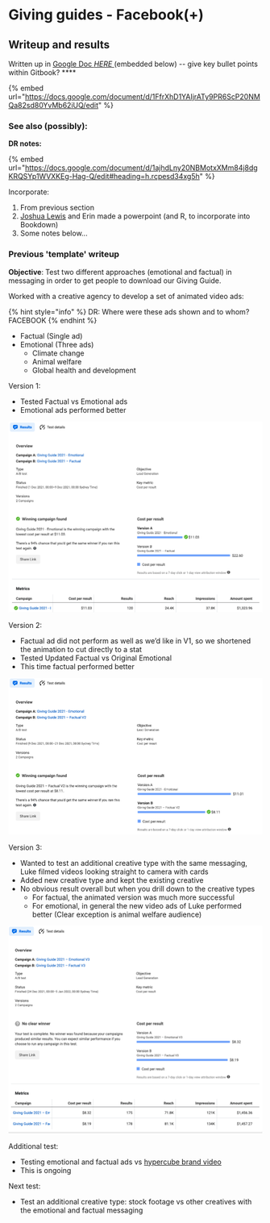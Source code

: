 # Giving guides - Facebook(+)

## Writeup and results

Written up in [Google Doc _HERE_ ](https://docs.google.com/document/d/1FfrXhD1YAIjrATy9PR6ScP20NMQa82sd80YvMb62iUQ/edit)(embedded below) -- give key bullet points within Gitbook? ****&#x20;

{% embed url="https://docs.google.com/document/d/1FfrXhD1YAIjrATy9PR6ScP20NMQa82sd80YvMb62iUQ/edit" %}

### See also (possibly):

**DR notes:**

{% embed url="https://docs.google.com/document/d/1ajhdLny20NBMotxXMm84j8dgKRQSYp1WVXKEg-Hag-Q/edit#heading=h.rcpesd34xg5h" %}

Incorporate:

1. From previous section
2. [Joshua Lewis](https://app.gitbook.com/u/S0eUK2viBvheJQEdiOEkuksOpOu2 "mention") and Erin made a powerpoint (and R, to incorporate into Bookdown)
3. Some notes below...

### **Previous 'template' writeup**

**Objective**: Test two different approaches (emotional and factual) in messaging in order to get people to download our Giving Guide.

Worked with a creative agency to develop a set of animated video ads:

{% hint style="info" %}
DR: Where were these ads shown and to whom? FACEBOOK
{% endhint %}

* Factual (Single ad)
* Emotional (Three ads)
  * Climate change
  * Animal welfare
  * Global health and development

Version 1:

* Tested Factual vs Emotional ads
* Emotional ads performed better

![](<../../../.gitbook/assets/Untitled (2) (1).png>)

Version 2:

* Factual ad did not perform as well as we’d like in V1, so we shortened the animation to cut directly to a stat
* Tested Updated Factual vs Original Emotional
* This time factual performed better

![](<../../../.gitbook/assets/Untitled (3).png>)

Version 3:

* Wanted to test an additional creative type with the same messaging, Luke filmed videos looking straight to camera with cards
* Added new creative type and kept the existing creative
* No obvious result overall but when you drill down to the creative types
  * For factual, the animated version was much more successful
  * For emotional, in general the new video ads of Luke performed better (Clear exception is animal welfare audience)

![](<../../../.gitbook/assets/Untitled (4).png>)

Additional test:

* Testing emotional and factual ads vs [hypercube brand video](https://www.youtube.com/watch?v=CiFoHm7HD94\&t=3s)
* This is ongoing

Next test:

* Test an additional creative type: stock footage vs other creatives with the emotional and factual messaging



